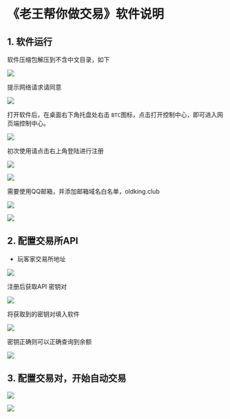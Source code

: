 # 《老王帮你做交易》软件说明


## 1. 软件运行

软件压缩包解压到不含中文目录，如下

![](https://oldkingclub.github.io/public_images/wkjbot_1.png)

提示网络请求请同意

![](https://oldkingclub.github.io/public_images/wkjbot_2.png)



打开软件后，在桌面右下角托盘处右击 `BTC`图标，点击打开控制中心，即可进入网页端控制中心。

![](https://oldkingclub.github.io/public_images/wkjbot_3.png)





初次使用请点击右上角登陆进行注册

![](https://oldkingclub.github.io/public_images/wkjbot_4.png)





![](https://oldkingclub.github.io/public_images/wkjbot_5.png)

需要使用QQ邮箱，并添加邮箱域名白名单，oldking.club

![](https://oldkingclub.github.io/public_images/qqmail_whitelist.png)

![](https://oldkingclub.github.io/public_images/wkjbot_6.png)

## 2. 配置交易所API 

* 玩客家交易所地址

![](https://oldkingclub.github.io/public_images/wkj_ref.png)

注册后获取API 密钥对

![](https://oldkingclub.github.io/public_images/wkj_getapi.png)

将获取到的密钥对填入软件

![](https://oldkingclub.github.io/public_images/wkjbot_7.png)

密钥正确则可以正确查询到余额

![](https://oldkingclub.github.io/public_images/wkjbot_8.png)

## 3. 配置交易对，开始自动交易

![](https://oldkingclub.github.io/public_images/wkjbot_9.png)

![](https://oldkingclub.github.io/public_images/wkjbot_10.png)


